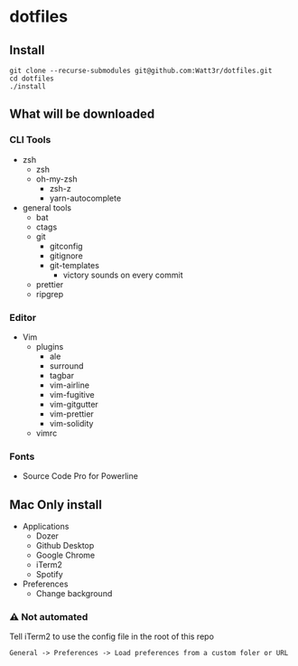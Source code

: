 # dotfiles

## Install
```
git clone --recurse-submodules git@github.com:Watt3r/dotfiles.git
cd dotfiles
./install
```


## What will be downloaded
### CLI Tools
- zsh
  - zsh
  - oh-my-zsh
    - zsh-z
    - yarn-autocomplete
- general tools
  - bat
  - ctags
  - git
    - gitconfig
    - gitignore
    - git-templates
      - victory sounds on every commit
  - prettier
  - ripgrep

### Editor
- Vim
  - plugins
    - ale
    - surround
    - tagbar
    - vim-airline
    - vim-fugitive
    - vim-gitgutter
    - vim-prettier
    - vim-solidity
  - vimrc


### Fonts
- Source Code Pro for Powerline

## Mac Only install
- Applications
  - Dozer
  - Github Desktop
  - Google Chrome
  - iTerm2
  - Spotify
- Preferences
  - Change background
### ⚠ Not automated
Tell iTerm2 to use the config file in the root of this repo
```
General -> Preferences -> Load preferences from a custom foler or URL
```
